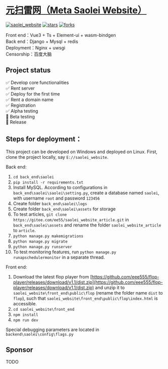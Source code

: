 # <a href="https://github.com/eee555/saolei_website" >元扫雷网（Meta Saolei Website）</a>


[![saolei_website](https://img.shields.io/badge/saolei_website-v1.7-brightgreen.svg)](https://github.com/eee555/Solvable-Minesweeper)
[![stars](https://img.shields.io/github/stars/eee555/saolei_website)](https://github.com/eee555/saolei_website/stargazers)
[![forks](https://img.shields.io/github/forks/eee555/saolei_website)](https://github.com/eee555/saolei_website/forks)


Front end：Vue3 + Ts + Element-ui + wasm-bindgen  
Back end：Django + Mysql + redis  
Deployment：Nginx + uwsgi  
Censorship：百度大脑  

## Project status
:white_check_mark: Develop core functionalities  
:white_check_mark: Rent server  
:white_check_mark: Deploy for the first time  
:white_check_mark: Rent a domain name  
:white_check_mark: Registration  
:white_check_mark: Alpha testing  
:black_square_button: Beta testing  
:black_square_button: Release  


## Steps for deployment：

This project can be developed on Windows and deployed on Linux. First, clone the project locally, say `E://saolei_website`.

Back end:
1. `cd back_end\saolei`
1. `pip install -r requirements.txt`
1. Install MySQL. According to configurations in `back_end\saolei\saolei\setting.py`, create a database named `saolei`, with username `root` and password `123456`
1. Create folder `back_end\saolei\logs`
1. Create folder `back_end\saolei\assets` for storage
1. To test articles, `git clone https://gitee.com/ee55/saolei_website_article.git` in `back_end\saolei\assets` and rename the folder `saolei_website_article` to `article`.
1. `python manage.py makemigrations`
1. `python manage.py migrate`
1. `python manage.py runserver`
1. To test monitoring features, run `python manage.py runapschedulermonitor` in a separate thread.

Front end:
1. Download the latest flop player from [https://github.com/eee555/flop-player/releases/download/v1.1/dist.zip](https://github.com/eee555/flop-player/releases/download/v1.1/dist.zip) and unzip it to `saolei_website\front_end\public\flop` (rename the folder name `dist` to `flop`), such that `saolei_website\front_end\public\flop\index.html` is accessible.
1. `cd saolei_website\front_end`
1. `npm install`
1. `npm run dev`

Special debugging parameters are located in `backend\saolei\config\flags.py`

## Sponsor
TODO
